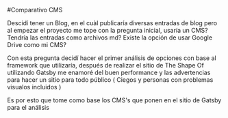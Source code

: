 #Comparativo CMS

Descidí tener un Blog, en el cuàl publicaría diversas entradas de blog pero al empezar el proyecto me tope con la pregunta inicial, 
usaría un CMS? Tendría las entradas como archivos md? Existe la opción de usar Google Drive como mi CMS? 

Con esta pregunta decidí hacer el primer análisis de opciones con base al framework que utilizaría, después de realizar el sitio de
The Shape Of utilizando Gatsby me enamoré del buen performance y las advertencias para hacer un sitio para todo público ( Ciegos y personas con problemas visualos incluidos ) 

Es por esto que tome como base los CMS's que ponen en el sitio de Gatsby para el análisis 

